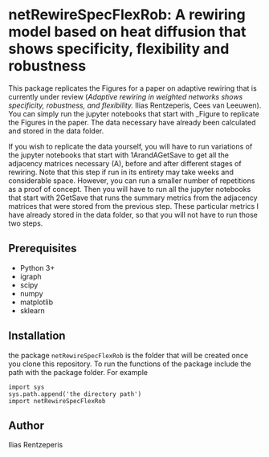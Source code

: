 netRewireSpecFlexRob: A rewiring model based on heat diffusion that shows specificity, flexibility and robustness  
=================================


This package replicates the Figures for a paper on adaptive rewiring that is currently under review (_Adaptive rewiring in weighted networks shows specificity, robustness, and flexibility._ Ilias Rentzeperis, Cees van Leeuwen). You can simply run the jupyter notebooks that start with _Figure to replicate the Figures in the paper. The data necessary have already been calculated and stored in the data folder. 

If you wish to replicate the data yourself, you will have to run variations of the jupyter notebooks that start with 1ArandAGetSave to get all the adjacency matrices necessary (A), before and after different stages of rewiring. Note that this step if run in its entirety may take weeks and considerable space. However, you can run a smaller number of repetitions as a proof of concept. Then you will have to run all the jupyter notebooks that start with 2GetSave that runs the summary metrics from the adjacency matrices that were stored from the previous step. These particular metrics I have already stored in the data folder, so that you will not have to run those two steps. 

Prerequisites
-------------

- Python 3+
- igraph
- scipy
- numpy
- matplotlib
- sklearn


Installation
------------
the package ``netRewireSpecFlexRob`` is the folder that will be created once you clone this repository. To run the functions of the package include the path with the package folder. For example

```
import sys
sys.path.append('the directory path')
import netRewireSpecFlexRob
```

Author
------

Ilias Rentzeperis 

